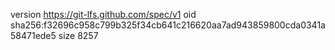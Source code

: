 version https://git-lfs.github.com/spec/v1
oid sha256:f32696c958c799b325f34cb641c216620aa7ad943859800cda0341a58471ede5
size 8257

